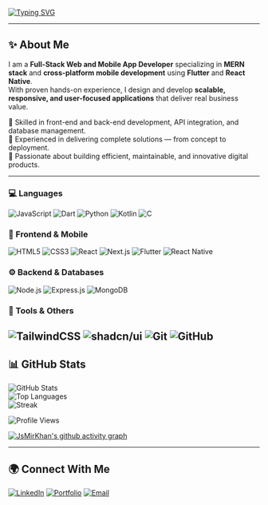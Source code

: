 [![Typing SVG](https://readme-typing-svg.demolab.com?font=Fira+Code&size=24&pause=1000&color=4E9F3D&width=600&lines=Hi%2C+I'm+JsMirKhan+👋;Full-Stack+Web+Developer;Mobile+App+Developer+(Flutter+%26+React+Native);Passionate+about+scalable+solutions)](https://git.io/typing-svg)

---

## ✨ About Me
I am a **Full-Stack Web and Mobile App Developer** specializing in **MERN stack** and **cross-platform mobile development** using **Flutter** and **React Native**.  
With proven hands-on experience, I design and develop **scalable, responsive, and user-focused applications** that deliver real business value.  

🔹 Skilled in front-end and back-end development, API integration, and database management.  
🔹 Experienced in delivering complete solutions — from concept to deployment.  
🔹 Passionate about building efficient, maintainable, and innovative digital products.  

---

### 💻 Languages
![JavaScript](https://img.shields.io/badge/JavaScript-F7DF1E?logo=javascript&logoColor=black)
![Dart](https://img.shields.io/badge/Dart-0175C2?logo=dart&logoColor=white)
![Python](https://img.shields.io/badge/Python-3776AB?logo=python&logoColor=white)
![Kotlin](https://img.shields.io/badge/Kotlin-7F52FF?logo=kotlin&logoColor=white)
![C](https://img.shields.io/badge/C-A8B9CC?logo=c&logoColor=black)

### 🎨 Frontend & Mobile
![HTML5](https://img.shields.io/badge/HTML5-E34F26?logo=html5&logoColor=white)
![CSS3](https://img.shields.io/badge/CSS3-1572B6?logo=css3&logoColor=white)
![React](https://img.shields.io/badge/React-61DAFB?logo=react&logoColor=black)
![Next.js](https://img.shields.io/badge/Next.js-000000?logo=nextdotjs&logoColor=white)
![Flutter](https://img.shields.io/badge/Flutter-02569B?logo=flutter&logoColor=white)
![React Native](https://img.shields.io/badge/React_Native-20232A?logo=react&logoColor=61DAFB)

### ⚙️ Backend & Databases
![Node.js](https://img.shields.io/badge/Node.js-339933?logo=node.js&logoColor=white)
![Express.js](https://img.shields.io/badge/Express.js-000000?logo=express&logoColor=white)
![MongoDB](https://img.shields.io/badge/MongoDB-47A248?logo=mongodb&logoColor=white)

### 🧰 Tools & Others
![TailwindCSS](https://img.shields.io/badge/Tailwind_CSS-38B2AC?logo=tailwind-css&logoColor=white)
![shadcn/ui](https://img.shields.io/badge/Shadcn%2FUI-000000?logo=react&logoColor=white)
![Git](https://img.shields.io/badge/Git-F05032?logo=git&logoColor=white)
![GitHub](https://img.shields.io/badge/GitHub-181717?logo=github&logoColor=white)
---

## 📊 GitHub Stats
![GitHub Stats](https://github-readme-stats.vercel.app/api?username=JsMirKhan&show_icons=true&theme=tokyonight)  
![Top Languages](https://github-readme-stats.vercel.app/api/top-langs/?username=JsMirKhan&layout=compact&theme=tokyonight)  
![Streak](https://streak-stats.demolab.com?user=JsMirKhan&theme=tokyonight)  

![Profile Views](https://komarev.com/ghpvc/?username=JsMirKhan&label=Profile%20views&color=0e75b6&style=flat)

[![JsMirKhan's github activity graph](https://github-readme-activity-graph.vercel.app/graph?username=JsMirKhan&theme=tokyo-night)](https://github.com/ashutosh00710/github-readme-activity-graph)

---

## 🌍 Connect With Me
[![LinkedIn](https://img.shields.io/badge/LinkedIn-blue?logo=linkedin&logoColor=white)](your-linkedin-link)
[![Portfolio](https://img.shields.io/badge/Portfolio-000?logo=vercel&logoColor=white)](your-portfolio-link)
[![Email](https://img.shields.io/badge/Email-D14836?logo=gmail&logoColor=white)](mailto:your-email@gmail.com)
